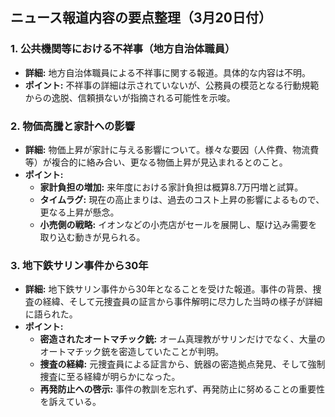 ## ニュース報道内容の要点整理（3月20日付）

### 1. 公共機関等における不祥事（地方自治体職員）

*   **詳細:** 地方自治体職員による不祥事に関する報道。具体的な内容は不明。
*   **ポイント:** 不祥事の詳細は示されていないが、公務員の模范となる行動規範からの逸脱、信頼損ないが指摘される可能性を示唆。

### 2. 物価高騰と家計への影響

*   **詳細:** 物価上昇が家計に与える影響について。様々な要因（人件費、物流費等）が複合的に絡み合い、更なる物価上昇が見込まれるとのこと。
*   **ポイント:**
    *   **家計負担の増加:** 来年度における家計負担は概算8.7万円増と試算。
    *   **タイムラグ:** 現在の高止まりは、過去のコスト上昇の影響によるもので、更なる上昇が懸念。
    *   **小売側の戦略:** イオンなどの小売店がセールを展開し、駆け込み需要を取り込む動きが見られる。

### 3. 地下鉄サリン事件から30年

*   **詳細:** 地下鉄サリン事件から30年となることを受けた報道。事件の背景、捜査の経緯、そして元捜査員の証言から事件解明に尽力した当時の様子が詳細に語られた。
*   **ポイント:**
    *   **密造されたオートマチック銃:** オーム真理教がサリンだけでなく、大量のオートマチック銃を密造していたことが判明。
    *   **捜査の経緯:** 元捜査員による証言から、銃器の密造拠点発見、そして強制捜査に至る経緯が明らかになった。
    *   **再発防止への啓示:** 事件の教訓を忘れず、再発防止に努めることの重要性を訴えている。